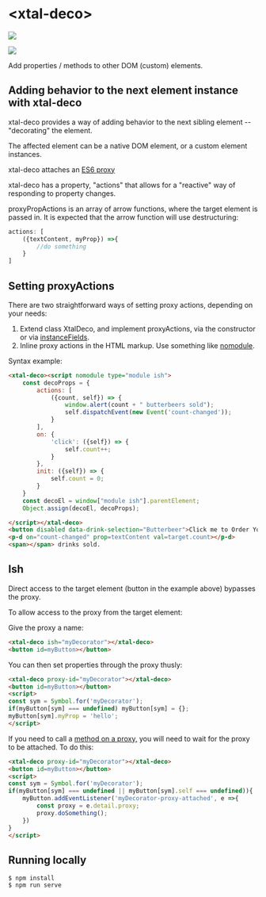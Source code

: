 # \<xtal-deco\>

<a href="https://nodei.co/npm/xtal-deco/"><img src="https://nodei.co/npm/xtal-deco.png"></a>

<img src="https://badgen.net/bundlephobia/minzip/xtal-deco">

Add properties / methods to other DOM (custom) elements.

## Adding behavior to the next element instance with xtal-deco

xtal-deco provides a way of adding behavior to the next sibling element -- "decorating" the element.  

The affected element can be a native DOM element, or a custom element instances. 

xtal-deco attaches an [ES6 proxy](https://developer.mozilla.org/en-US/docs/Web/JavaScript/Reference/Global_Objects/Proxy)

xtal-deco has a property, "actions" that allows for a "reactive" way of responding to property changes.

proxyPropActions is an array of arrow functions, where the target element is passed in.  It is expected that the arrow function will use destructuring:

``` JavaScript
actions: [
    ({textContent, myProp}) =>{
        //do something
    }
]
```

## Setting proxyActions

There are two straightforward ways of setting proxy actions, depending on your needs:

1.  Extend class XtalDeco, and implement proxyActions, via the constructor or via [instanceFields](https://developer.mozilla.org/en-US/docs/Web/JavaScript/Reference/Classes/Public_class_fields).
2.  Inline proxy actions in the HTML markup.  Use something like [nomodule](https://github.com/bahrus/nomodule).


Syntax example:


```html
<xtal-deco><script nomodule type="module ish">
    const decoProps = {
        actions: [
            ({count, self}) => {
                window.alert(count + " butterbeers sold");
                self.dispatchEvent(new Event('count-changed'));
            }
        ],
        on: {
            'click': ({self}) => {
                self.count++;
            }
        },
        init: ({self}) => {
            self.count = 0;
        }
    }
    const decoEl = window["module ish"].parentElement;
    Object.assign(decoEl, decoProps);

</script></xtal-deco>
<button disabled data-drink-selection="Butterbeer">Click me to Order Your Drink</button>
<p-d on="count-changed" prop=textContent val=target.count></p-d>
<span></span> drinks sold.

```

## Ish

Direct access to the target element (button in the example above) bypasses the proxy.

To allow access to the proxy from the target element:

Give the proxy a name:

```html
<xtal-deco ish="myDecorator"></xtal-deco>
<button id=myButton></button>
```


You can then set properties through the proxy thusly:

```html
<xtal-deco proxy-id="myDecorator"></xtal-deco>
<button id=myButton></button>
<script>
const sym = Symbol.for('myDecorator');
if(myButton[sym] === undefined) myButton[sym] = {};
myButton[sym].myProp = 'hello';
</script>
```



If you need to call a [method on a proxy,](https://2ality.com/2015/10/intercepting-method-calls.html) you will need to wait for the proxy to be attached.  To do this:


```html
<xtal-deco proxy-id="myDecorator"></xtal-deco>
<button id=myButton></button>
<script>
const sym = Symbol.for('myDecorator');
if(myButton[sym] === undefined || myButton[sym].self === undefined)){
    myButton.addEventListener('myDecorator-proxy-attached', e =>{
        const proxy = e.detail.proxy;
        proxy.doSomething();
    })
}
</script>
```

## Running locally

```
$ npm install
$ npm run serve
```
